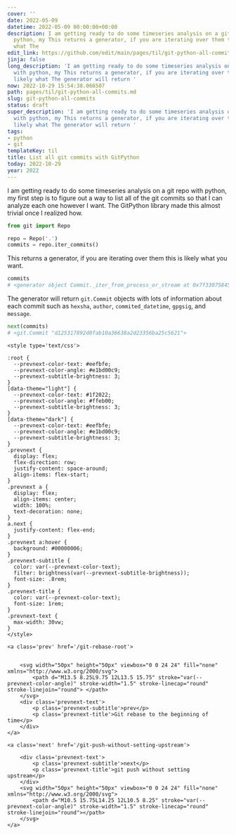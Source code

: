 ```yaml
---
cover: ''
date: 2022-05-09
datetime: 2022-05-09 00:00:00+00:00
description: I am getting ready to do some timeseries analysis on a git repo with
  python, my This returns a generator, if you are iterating over them this is likely
  what The
edit_link: https://github.com/edit/main/pages/til/git-python-all-commits.md
jinja: false
long_description: 'I am getting ready to do some timeseries analysis on a git repo
  with python, my This returns a generator, if you are iterating over them this is
  likely what The generator will return '
now: 2022-10-29 15:54:38.066507
path: pages/til/git-python-all-commits.md
slug: git-python-all-commits
status: draft
super_description: 'I am getting ready to do some timeseries analysis on a git repo
  with python, my This returns a generator, if you are iterating over them this is
  likely what The generator will return '
tags:
- python
- git
templateKey: til
title: List all git commits with GitPython
today: 2022-10-29
year: 2022
---
```


I am getting ready to do some timeseries analysis on a git repo with python, my
first step is to figure out a way to list all of the git commits so that I can
analyze each one however I want.  The GitPython library made this almost
trivial once I realized how.

``` python
from git import Repo

repo = Repo('.')
commits = repo.iter_commits()
```

This returns a generator, if you are iterating over them this is likely what
you want.

``` python
commits
# <generator object Commit._iter_from_process_or_stream at 0x7f3307584510>
```

The generator will return `git.Commit` objects with lots of information about
each commit such as `hexsha`, `author`, `commited_datetime`, `gpgsig`, and
`message`.

``` python
next(commits)
# <git.Commit "d125317892d0fab10a36638a2d23356ba25c5621">
```
<div class='prevnext'>

    <style type='text/css'>

    :root {
      --prevnext-color-text: #eefbfe;
      --prevnext-color-angle: #e1bd00c9;
      --prevnext-subtitle-brightness: 3;
    }
    [data-theme="light"] {
      --prevnext-color-text: #1f2022;
      --prevnext-color-angle: #ffeb00;
      --prevnext-subtitle-brightness: 3;
    }
    [data-theme="dark"] {
      --prevnext-color-text: #eefbfe;
      --prevnext-color-angle: #e1bd00c9;
      --prevnext-subtitle-brightness: 3;
    }
    .prevnext {
      display: flex;
      flex-direction: row;
      justify-content: space-around;
      align-items: flex-start;
    }
    .prevnext a {
      display: flex;
      align-items: center;
      width: 100%;
      text-decoration: none;
    }
    a.next {
      justify-content: flex-end;
    }
    .prevnext a:hover {
      background: #00000006;
    }
    .prevnext-subtitle {
      color: var(--prevnext-color-text);
      filter: brightness(var(--prevnext-subtitle-brightness));
      font-size: .8rem;
    }
    .prevnext-title {
      color: var(--prevnext-color-text);
      font-size: 1rem;
    }
    .prevnext-text {
      max-width: 30vw;
    }
    </style>
    
    <a class='prev' href='/git-rebase-root'>
    

        <svg width="50px" height="50px" viewbox="0 0 24 24" fill="none" xmlns="http://www.w3.org/2000/svg">
            <path d="M13.5 8.25L9.75 12L13.5 15.75" stroke="var(--prevnext-color-angle)" stroke-width="1.5" stroke-linecap="round" stroke-linejoin="round"> </path>
        </svg>
        <div class='prevnext-text'>
            <p class='prevnext-subtitle'>prev</p>
            <p class='prevnext-title'>Git rebase to the beginning of time</p>
        </div>
    </a>
    
    <a class='next' href='/git-push-without-setting-upstream'>
    
        <div class='prevnext-text'>
            <p class='prevnext-subtitle'>next</p>
            <p class='prevnext-title'>git push without setting upstream</p>
        </div>
        <svg width="50px" height="50px" viewbox="0 0 24 24" fill="none" xmlns="http://www.w3.org/2000/svg">
            <path d="M10.5 15.75L14.25 12L10.5 8.25" stroke="var(--prevnext-color-angle)" stroke-width="1.5" stroke-linecap="round" stroke-linejoin="round"></path>
        </svg>
    </a>
  </div>